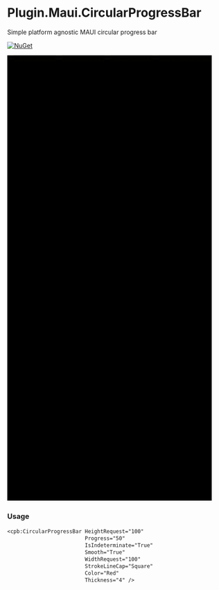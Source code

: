 # Plugin.Maui.CircularProgressBar

Simple platform agnostic MAUI circular progress bar

[![NuGet](https://img.shields.io/nuget/v/Plugin.Maui.CircularProgressBar.svg?maxAge=2592000)](https://www.nuget.org/packages/Plugin.Maui.CircularProgressBar/1.0.0)

<img src="cpb.gif?raw=true" alt="showcase">

### Usage
```xaml
<cpb:CircularProgressBar HeightRequest="100"
                         Progress="50"
                         IsIndeterminate="True"
                         Smooth="True"
                         WidthRequest="100"
                         StrokeLineCap="Square"
                         Color="Red" 
                         Thickness="4" />
```